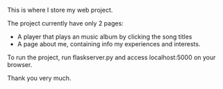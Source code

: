 This is where I store my web project.

The project currently have only 2 pages:
* A player that plays an music album by clicking the song titles
* A page about me, containing info my experiences and interests.

To run the project, run flaskserver.py and access localhost:5000 on your browser.

Thank you very much.
